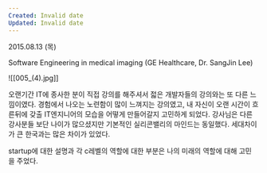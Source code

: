 ```yaml
---
Created: Invalid date
Updated: Invalid date
---
```

2015.08.13 (목)

Software Engineering in medical imaging (GE Healthcare, Dr. SangJin Lee)

![[005_(4).jpg]]

오랜기간 IT에 종사한 분이 직접 강의를 해주셔서 젋은 개발자들의 강의와는 또 다른 느낌이였다. 경험에서 나오는 노련함이 많이 느껴지는 강의였고, 내 자신이 오랜 시간이 흐른뒤에 갖출 IT엔지니어의 모습을 어떻게 만들어갈지 고민하게 되었다. 강사님은 다른 강사분들 보단 나이가 많으셨지만 기본적인 실리콘밸리의 마인드는 동일했다. 세대차이가 큰 한국과는 많은 차이가 있었다.

startup에 대한 설명과 각 c레벨의 역할에 대한 부분은 나의 미래의 역할에 대해 고민을 주었다.